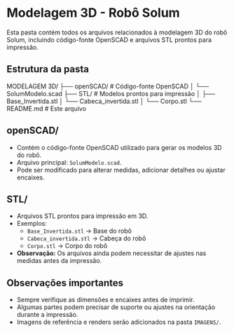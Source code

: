 # Modelagem 3D - Robô Solum

Esta pasta contém todos os arquivos relacionados à modelagem 3D do robô Solum, incluindo código-fonte OpenSCAD e arquivos STL prontos para impressão.

## Estrutura da pasta
MODELAGEM 3D/
├── openSCAD/ # Código-fonte OpenSCAD
│ └── SolumModelo.scad
├── STL/ # Modelos prontos para impressão
│ ├── Base_Invertida.stl
│ └── Cabeca_invertida.stl
│ └── Corpo.stl
└── README.md # Este arquivo


## openSCAD/
- Contém o código-fonte OpenSCAD utilizado para gerar os modelos 3D do robô.
- Arquivo principal: `SolumModelo.scad`.
- Pode ser modificado para alterar medidas, adicionar detalhes ou ajustar encaixes.

## STL/
- Arquivos STL prontos para impressão em 3D.
- Exemplos:
  - `Base_Invertida.stl` → Base do robô
  - `Cabeca_invertida.stl` → Cabeça do robô
  - `Corpo.stl` → Corpo do robô
- **Observação:** Os arquivos ainda podem necessitar de ajustes nas medidas antes da impressão.

## Observações importantes
- Sempre verifique as dimensões e encaixes antes de imprimir.
- Algumas partes podem precisar de suporte ou ajustes na orientação durante a impressão.
- Imagens de referência e renders serão adicionados na pasta `IMAGENS/`.
